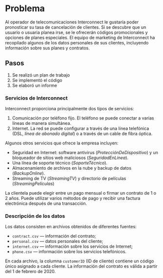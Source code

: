 # Problema
Al operador de telecomunicaciones Interconnect le gustaría poder pronosticar su tasa de cancelación de clientes. Si se descubre que un usuario o usuaria planea irse, se le ofrecerán códigos promocionales y opciones de planes especiales. El equipo de marketing de Interconnect ha recopilado algunos de los datos personales de sus clientes, incluyendo información sobre sus planes y contratos.

## Pasos
1. Se realizó un plan de trabajo
2. Se implementó el código
3. Se elaboró un informe

### Servicios de Interconnect

Interconnect proporciona principalmente dos tipos de servicios:

1. Comunicación por teléfono fijo. El teléfono se puede conectar a varias líneas de manera simultánea.
2. Internet. La red se puede configurar a través de una línea telefónica (DSL, *línea de abonado digital*) o a través de un cable de fibra óptica.

Algunos otros servicios que ofrece la empresa incluyen:

- Seguridad en Internet: software antivirus (*ProtecciónDeDispositivo*) y un bloqueador de sitios web maliciosos (*SeguridadEnLínea*).
- Una línea de soporte técnico (*SoporteTécnico*).
- Almacenamiento de archivos en la nube y backup de datos (*BackupOnline*).
- Streaming de TV (*StreamingTV*) y directorio de películas (*StreamingPelículas*)

La clientela puede elegir entre un pago mensual o firmar un contrato de 1 o 2 años. Puede utilizar varios métodos de pago y recibir una factura electrónica después de una transacción.

### Descripción de los datos

Los datos consisten en archivos obtenidos de diferentes fuentes:

- `contract.csv` — información del contrato;
- `personal.csv` — datos personales del cliente;
- `internet.csv` — información sobre los servicios de Internet;
- `phone.csv` — información sobre los servicios telefónicos.

En cada archivo, la columna `customerID` (ID de cliente) contiene un código único asignado a cada cliente. La información del contrato es válida a partir del 1 de febrero de 2020.
